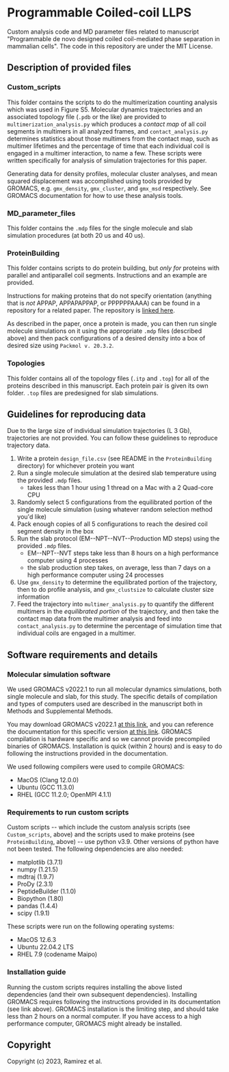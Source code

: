 Programmable Coiled-coil LLPS
==============================
Custom analysis code and MD parameter files related to manuscript "Programmable de novo designed coiled coil-mediated phase separation in mammalian cells". The code in this repository are under the MIT License.

## Description of provided files

### Custom\_scripts
This folder contains the scripts to do the multimerization counting analysis which was used in Figure S5. Molecular dynamics trajectories and an associated topology file (`.pdb` or the like) are provided to `multimerization_analysis.py` which produces a *contact map* of all coil segments in multimers in all analyzed frames, and `contact_analysis.py` determines statistics about those multimers from the contact map, such as multimer lifetimes and the percentage of time that each individual coil is engaged in a multimer interaction, to name a few. These scripts were written specifically for analysis of simulation trajectories for this paper.

Generating data for density profiles, molecular cluster analyses, and mean squared displacement was accomplished using tools provided by GROMACS, e.g. `gmx_density`, `gmx_cluster`, and `gmx_msd` respectively. See GROMACS documentation for how to use these analysis tools. 

### MD\_parameter\_files
This folder contains the `.mdp` files for the single molecule and slab simulation procedures (at both 20 us and 40 us).

### ProteinBuilding
This folder contains scripts to do protein building, but *only for* proteins with parallel and antiparallel coil segments. Instructions and an example are provided. 

Instructions for making proteins that do not specify orientation (anything that is *not* APPAP, APPAPAPPAP, or PPPPPPAAAA) can be found in a repository for a related paper. The repository is [linked here](https://github.com/dora1300/cc_llps_framework).

As described in the paper, once a protein is made, you can then run single molecule simulations on it using the appropriate `.mdp` files (described above) and then pack configurations of a desired density into a box of desired size using `Packmol v. 20.3.2`.

### Topologies
This folder contains all of the topology files (`.itp` and `.top`) for all of the proteins described in this manuscript. Each protein pair is given its own folder. `.top` files are predesigned for slab simulations.  


## Guidelines for reproducing data
Due to the large size of individual simulation trajectories (&#076; 3 Gb), trajectories are not provided. You can follow these guidelines to reproduce trajectory data.
1. Write a protein `design_file.csv` (see README in the `ProteinBuilding` directory) for whichever protein you want
2. Run a single molecule simulation at the desired slab temperature using the provided `.mdp` files. 
    - takes less than 1 hour using 1 thread on a Mac with a 2 Quad-core CPU
3. Randomly select 5 configurations from the equilibrated portion of the single molecule simulation (using whatever random selection method you'd like)
4. Pack enough copies of all 5 configurations to reach the desired coil segment density in the box
5. Run the slab protocol (EM--NPT--NVT--Production MD steps) using the provided `.mdp` files.
    - EM--NPT--NVT steps take less than 8 hours on a high performance computer using 4 processes
    - the slab production step takes, on average, less than 7 days on a high performance computer using 24 processes
6. Use `gmx_density` to determine the equilibrated portion of the trajectory, then to do profile analysis, and `gmx_clustsize` to calculate cluster size information
7. Feed the trajectory into `multimer_analysis.py` to quantify the different multimers in the *equilibrated portion* of the trajectory, and then take the contact map data from the multimer analysis and feed into `contact_analysis.py` to determine the percentage of simulation time that individual coils are engaged in a multimer.


## Software requirements and details

### Molecular simulation software
We used GROMACS v2022.1 to run all molecular dynamics simulations, both single molecule and slab, for this study. The specific details of compilation and types of computers used are described in the manuscript both in Methods and Supplemental Methods. 

You may download GROMACS v2022.1 [at this link](https://manual.gromacs.org/2022.1/download.html), and you can reference the documentation for this specific version [at this link](https://manual.gromacs.org/2022.1/index.html). GROMACS compilation is hardware specific and so we cannot provide precompiled binaries of GROMACS. Installation is quick (within 2 hours) and is easy to do following the instructions provided in the documentation.

We used following compilers were used to compile GROMACS:
- MacOS (Clang 12.0.0)
- Ubuntu (GCC 11.3.0)
- RHEL (GCC 11.2.0; OpenMPI 4.1.1)


### Requirements to run custom scripts
Custom scripts -- which include the custom analysis scripts (see `Custom_scripts`, above) and the scripts used to make proteins (see `ProteinBuilding`, above) -- use python v3.9. Other versions of python have not been tested. The following dependencies are also needed:
- matplotlib (3.7.1)
- numpy (1.21.5)
- mdtraj (1.9.7)
- ProDy (2.3.1)
- PeptideBuilder (1.1.0)
- Biopython (1.80)
- pandas (1.4.4)
- scipy (1.9.1)

These scripts were run on the following operating systems:
- MacOS 12.6.3
- Ubuntu 22.04.2 LTS
- RHEL 7.9 (codename Maipo)


### Installation guide
Running the custom scripts requires installing the above listed dependencies (and their own subsequent dependencies). Installing GROMACS requires following the instructions provided in its documentation (see link above). GROMACS installation is the limiting step, and should take less than 2 hours on a normal computer. If you have access to a high performance computer, GROMACS might already be installed.


## Copyright

Copyright (c) 2023, Ramirez et al.
